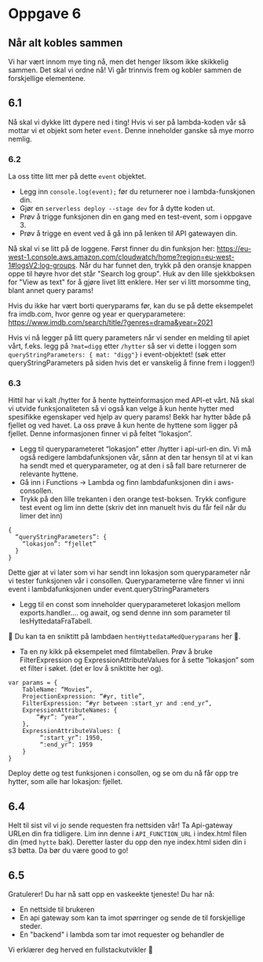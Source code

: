 # Oppgave 6

## Når alt kobles sammen

Vi har vært innom mye ting nå, men det henger liksom ikke skikkelig sammen. Det skal vi ordne nå!
Vi går trinnvis frem og kobler sammen de forskjellige elementene.

## 6.1
Nå skal vi dykke litt dypere ned i ting!
Hvis vi ser på lambda-koden vår så mottar vi et objekt som heter `event`. Denne inneholder ganske så mye morro nemlig.

### 6.2
La oss titte litt mer på dette `event` objektet. 
- Legg inn `console.log(event);` før du returnerer noe i lambda-funskjonen din.
- Gjør en `serverless deploy --stage dev` for å dytte koden ut. 
- Prøv å trigge funksjonen din en gang med en test-event, som i oppgave 3. 
- Prøv å trigge en event ved å gå inn på lenken til API gatewayen din. 

Nå skal vi se litt på de loggene. Først finner du din funksjon her: https://eu-west-1.console.aws.amazon.com/cloudwatch/home?region=eu-west-1#logsV2:log-groups.
Når du har funnet den, trykk på den oransje knappen oppe til høyre hvor det står "Search log group". 
Huk av den lille sjekkboksen for "View as text" for å gjøre livet litt enklere.
Her ser vi litt morsomme ting, blant annet query params!

Hvis du ikke har vært borti queryparams før, kan du se på dette eksempelet fra imdb.com, hvor genre og year er queryparametere:  
https://www.imdb.com/search/title/?genres=drama&year=2021

Hvis vi nå legger på litt query parameters når vi sender en melding til apiet vårt, 
f.eks. legg på `?mat=digg` etter `/hytter` så ser vi dette i loggen som `queryStringParameters: {
mat: "digg"}` i event-objektet! (søk etter queryStringParameters på siden hvis det er vanskelig å finne frem i loggen!)


### 6.3
Hittil har vi kalt /hytter for å hente hytteinformasjon med API-et vårt.
Nå skal vi utvide funksjonaliteten så vi også kan velge å kun hente hytter med spesifikke egenskaper ved hjelp av query params!
Bekk har hytter både på fjellet og ved havet. La oss prøve å kun hente de hyttene som ligger på fjellet. Denne informasjonen finner vi på feltet “lokasjon”.
- Legg til queryparameteret “lokasjon” etter /hytter i api-url-en din.
Vi må også redigere lambdafunksjonen vår, sånn at den tar hensyn til at vi kan ha sendt med et queryparameter, og at den i så fall bare returnerer de relevante hyttene.
- Gå inn i Functions -> Lambda og finn lambdafunksjonen din i aws-consollen.
- Trykk på den lille trekanten i den orange test-boksen. Trykk configure test event og lim inn dette (skriv det inn manuelt hvis du får feil når du limer det inn)

```
{
  “queryStringParameters”: {
    “lokasjon”: “fjellet”
  }
}
```

Dette gjør at vi later som vi har sendt inn lokasjon som queryparameter når vi tester funksjonen vår i consollen.
Queryparameterne våre finner vi inni event i lambdafunksjonen under event.queryStringParameters

- Legg til en const som inneholder queryparameteret lokasjon mellom exports.handler.... og await, og send denne inn som parameter til lesHyttedataFraTabell.

🤫  Du kan ta en sniktitt på lambdaen `hentHyttedataMedQueryparams` her 🤫.

- Ta en ny kikk på eksempelet med filmtabellen. Prøv å bruke FilterExpression og ExpressionAttributeValues for å sette “lokasjon” som et filter i søket. (det er lov å sniktitte her og).
  
```
var params = {
    TableName: “Movies”,
    ProjectionExpression: “#yr, title”,
    FilterExpression: “#yr between :start_yr and :end_yr”,
    ExpressionAttributeNames: {
        “#yr”: “year”,
    },
    ExpressionAttributeValues: {
         “:start_yr”: 1950,
         “:end_yr”: 1959
    }
}
```

Deploy dette og test funksjonen i consollen, og se om du nå får opp tre hytter, som alle har lokasjon: fjellet.


## 6.4
Helt til sist vil vi jo sende requesten fra nettsiden vår! Ta Api-gateway URLen din fra tidligere. Lim inn denne i `API_FUNCTION_URL` i index.html filen din (med `hytte` bak). 
Deretter laster du opp den nye index.html siden din i s3 bøtta. Da bør du være good to go!

## 6.5
Gratulerer! Du har nå satt opp en vaskeekte tjeneste! Du har nå:
- En nettside til brukeren
- En api gateway som kan ta imot spørringer og sende de til forskjellige steder. 
- En "backend" i lambda som tar imot requester og behandler de

Vi erklærer deg herved en fullstackutvikler 🙌


